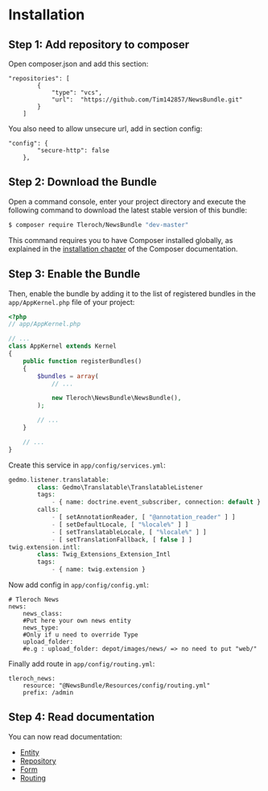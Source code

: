 Installation
============

Step 1: Add repository to composer
----------------------------------

Open composer.json and add this section:

```
"repositories": [
        {
            "type": "vcs",
            "url":  "https://github.com/Tim142857/NewsBundle.git"
        }
    ]
```

You also need to allow unsecure url, add in section config:
```
"config": {
        "secure-http": false
    },
```

Step 2: Download the Bundle
---------------------------

Open a command console, enter your project directory and execute the
following command to download the latest stable version of this bundle:

```bash
$ composer require Tleroch/NewsBundle "dev-master"
```

This command requires you to have Composer installed globally, as explained
in the [installation chapter](https://getcomposer.org/doc/00-intro.md)
of the Composer documentation.

Step 3: Enable the Bundle
-------------------------

Then, enable the bundle by adding it to the list of registered bundles
in the `app/AppKernel.php` file of your project:

```php
<?php
// app/AppKernel.php

// ...
class AppKernel extends Kernel
{
    public function registerBundles()
    {
        $bundles = array(
            // ...

            new Tleroch\NewsBundle\NewsBundle(),
        );

        // ...
    }

    // ...
}
```

Create this service in `app/config/services.yml`:

```php
gedmo.listener.translatable:
        class: Gedmo\Translatable\TranslatableListener
        tags:
            - { name: doctrine.event_subscriber, connection: default }
        calls:
            - [ setAnnotationReader, [ "@annotation_reader" ] ]
            - [ setDefaultLocale, [ "%locale%" ] ]
            - [ setTranslatableLocale, [ "%locale%" ] ]
            - [ setTranslationFallback, [ false ] ]
twig.extension.intl:
        class: Twig_Extensions_Extension_Intl
        tags:
            - { name: twig.extension }
```

Now add config in `app/config/config.yml`:
```
# Tleroch News
news:
    news_class:
    #Put here your own news entity
    news_type:
    #Only if u need to override Type
    upload_folder:
    #e.g : upload_folder: depot/images/news/ => no need to put "web/"
```

Finally add route in `app/config/routing.yml`:
```
tleroch_news:
    resource: "@NewsBundle/Resources/config/routing.yml"
    prefix: /admin
```

Step 4: Read documentation
--------------------------

You can now read documentation:

* [Entity](Resources/doc/entity.md)
* [Repository](Resources/doc/repository.md)
* [Form](Resources/doc/form.md)
* [Routing](Resources/doc/routing.md)

